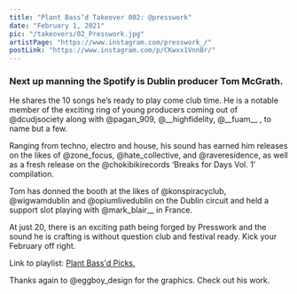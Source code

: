 ```yaml
---
title: "Plant Bass’d Takeover 002: @presswork"
date: "February 1, 2021"
pic: "/takeovers/02_Presswork.jpg"
artistPage: "https://www.instagram.com/presswork_/"
postLink: "https://www.instagram.com/p/CKwxx1VnnBr/"
---
```


### Next up manning the Spotify is Dublin producer Tom McGrath.

He shares the 10 songs he’s ready to play come club time. He is a notable member of the exciting ring of young producers coming out of @dcudjsociety along with @pagan_909, @\_\_highfidelity, @\_\_fuam\_\_ , to name but a few.

Ranging from techno, electro and house, his sound has earned him releases on the likes of @zone_focus, @hate_collective, and @raveresidence, as well as a fresh release on the @chokibikirecords ‘Breaks for Days Vol. 1’ compilation.

Tom has donned the booth at the likes of @konspiracyclub, @wigwamdublin and @opiumlivedublin on the Dublin circuit and held a support slot playing with @mark_blair\_\_ in France.

At just 20, there is an exciting path being forged by Presswork and the sound he is crafting is without question club and festival ready. Kick your February off right.

Link to playlist: [Plant Bass'd Picks.]("https://open.spotify.com/playlist/5skAgzUfGmZLwrOPNLnGVf?si=b744c3ef583c4c4e")

Thanks again to @eggboy_design for the graphics. Check out his work.
